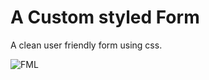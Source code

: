 # A Custom styled Form

A clean user friendly form using css.

<img src="images/img.png" alt="FML"/>
